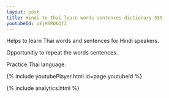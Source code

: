 ```yaml
---
layout: post
title: Hindi to Thai learn words sentences dictionary 555 
youtubeId: pEjHSRQ6QfI
---
```

 
 
Helps to learn Thai words and sentences for Hindi speakers.

Opportunitiy to repeat the words sentences. 

Practice Thai language. 
 
{% include youtubePlayer.html id=page.youtubeId %}
 
 
{% include analytics.html %}